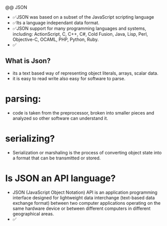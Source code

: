 @@ JSON

- ✅JSON was based on a subset of the JavaScript scripting language
- ✅Its a language independant data format.
- ✅JSON support for many programming languages and systems, including: ActionScript, C, C++, C#, Cold Fusion, Java, Lisp, Perl, Objective-C, OCAML, PHP, Python, Ruby.
- ✅

## What is Json?
- its a text based way of representing object literals, arrays, scalar data.
- it is easy to read write also easy for software to parse.



# parsing:
- code is taken from the preprocessor, broken into smaller pieces and analyzed so other software can understand it.

# serializing?
- Serialization or marshaling is the process of converting object state into a format that can be transmitted or stored.




# Is JSON an API language?
- JSON (JavaScript Object Notation) API is an application programming interface designed for lightweight data interchange (text-based data exchange format) 
between two computer applications operating on the same hardware device or between different computers in different geographical areas.
- ✅
